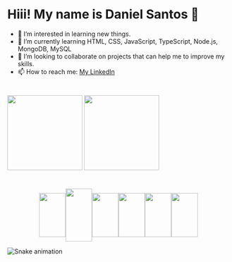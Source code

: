 # Hiii! My name is Daniel Santos 👋

- 👀 I’m interested in learning new things.
- 🌱 I’m currently learning HTML, CSS, JavaScript, TypeScript, Node.js, MongoDB, MySQL
- 💞️ I’m looking to collaborate on projects that can help me to improve my skills.
- 📫 How to reach me: [My LinkedIn](https://www.linkedin.com/in/danielsantosqc)

#

<div>
    <img src="https://github-readme-stats.vercel.app/api?username=danielsantosqc&show_icons=true&theme=dark" height="170em"/>    
    <img src="https://github-readme-stats.vercel.app/api/top-langs/?username=danielsantosqc&layout=compact&theme=dark" height="170em"/>
</div>

#

<div style="display: flex; align-items: center; justify-content: center;" >
  <img src="https://cdn.jsdelivr.net/gh/devicons/devicon/icons/javascript/javascript-plain.svg" height="100px" width="60px"  pointer-events: none; cursor: default;/>

  <img src="https://cdn.jsdelivr.net/gh/devicons/devicon/icons/nodejs/nodejs-plain-wordmark.svg" height="120px" width="60px"/>

  <img src="https://cdn.jsdelivr.net/gh/devicons/devicon/icons/mongodb/mongodb-plain-wordmark.svg" height="100px" width="60px"/>

  <img src="https://cdn.jsdelivr.net/gh/devicons/devicon/icons/docker/docker-plain-wordmark.svg"  height="100px" width="60px"/>

  <img src="https://cdn.jsdelivr.net/gh/devicons/devicon/icons/html5/html5-original.svg"  height="100px" width="60px"/>          

  <img src="https://cdn.jsdelivr.net/gh/devicons/devicon/icons/css3/css3-plain-wordmark.svg"  height="100px" width="60px"/>  
</div>


![Snake animation](https://github.com/danielsantosqc/danielsantosqc/blob/output/github-contribution-grid-snake.svg)
